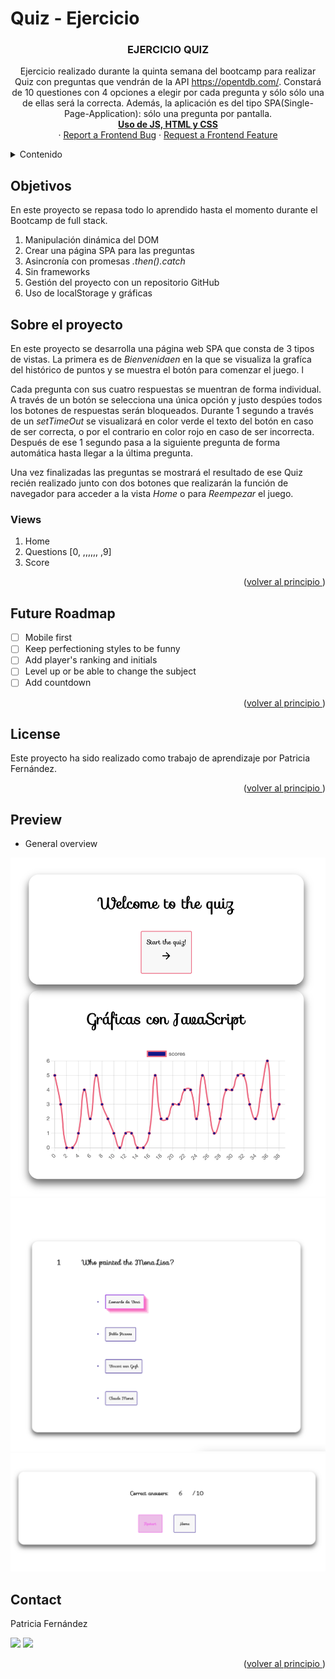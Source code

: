 # Quiz - Ejercicio

<a name="top"></a>

 <h3 align="center">EJERCICIO QUIZ</h3>

  <p align="center">
    Ejercicio realizado durante la quinta semana del bootcamp para realizar Quiz con preguntas que vendrán de la API <a href="https://opentdb.com/">https://opentdb.com/</a>. Constará de 10 questiones con 4 opciones a elegir por cada pregunta y sólo sólo una de ellas será la correcta. Además, la aplicación es del tipo SPA(Single-Page-Application): sólo una pregunta por pantalla.
    <br />
    <a href="https://github.com/pafz/quiz"><strong>Uso de JS, HTML y CSS</strong></a>
    <br />
    ·
    <a href="https://github.com/pafz/quiz/issues">Report a Frontend Bug</a>
    ·
    <a href="https://github.com/pafz/bootstrap_Juanda_PatriciaF">Request a Frontend Feature</a>
    </p>
</div>

<!-- TABLE OF CONTENTS -->
<details>
  <summary>Contenido</summary>
  <ol>
        <li><a href="https://docs.google.com/document/d/1JOtZ2-aaR_vsBeNCB2od60ObAPs-VTnLGn-0_GCCVCI/edit" target="_blank">Objetivos</a></li>
    <li>
      <a href="#about-the-project">About The Project</a>
      <ul>
        <li><a href="#endpoints">Views</a></li>
         <li><a href="#built-with">Built With</a></li>
      </ul>   
    </li>
    <li><a href="https://docs.google.com/document/d/1qU3UZgZ3E9738ztX-6jTLlzx-SKPq7x5m2Ao5Uh8-xQ/edit" target="_blank">Cuestiones Bootstrap</a></li>
    <li><a href="#contributing">Contributing</a></li>
    <li><a href="#license">License</a></li>
    <li><a href="#acknowledgments">Acknowledgments</a></li>
    <li><a href="#contact">Contact</a></li>
  </ol>
</details>

<!-- ABOUT THE OBJECTIVES -->

## Objetivos

En este proyecto se repasa todo lo aprendido hasta el momento durante el Bootcamp de full stack.
<objectives>

  <ol>
    <li>Manipulación dinámica del DOM</li>
    <li>Crear una página SPA para las preguntas</li>
    <li>Asincronía con promesas <i>.then().catch</i></li>
    <li>Sin frameworks</li>
    <li>Gestión del proyecto con un repositorio GitHub</li>
    <li>Uso de localStorage y gráficas</li>
</ol>
</objectives>

<!-- ABOUT THE PROJECT -->

## Sobre el proyecto

En este proyecto se desarrolla una página web SPA que consta de 3 tipos de vistas. La primera es de <i>Bienvenidaen</i> en la que se visualiza la grafíca del histórico de puntos y se muestra el botón para comenzar el juego. l

Cada pregunta con sus cuatro respuestas se muentran de forma individual. A través de un botón se selecciona una única opción y justo despúes todos los botones de respuestas serán bloqueados. Durante 1 segundo a través de un <i>setTimeOut</i> se visualizará en color verde el texto del botón en caso de ser correcta, o por el contrario en color rojo en caso de ser incorrecta. Después de ese 1 segundo pasa a la siguiente pregunta de forma automática hasta llegar a la última pregunta.

Una vez finalizadas las preguntas se mostrará el resultado de ese Quiz recién realizado junto con dos botones que realizarán la función de navegador para acceder a la vista <i>Home</i> o para <i>Reempezar</i> el juego.

### Views

<views>
  <ol>
    <li>Home</a></li>
    <li>Questions [0, ,,,,,, ,9]</a></li>
    <li>Score</a></li>
  </ol>
</views>

<p align="right">(<a href="README.md#top">volver al principio </a>)</p>

<!-- FUTURE -->

## Future Roadmap

- [ ] Mobile first
- [ ] Keep perfectioning styles to be funny
- [ ] Add player's ranking and initials
- [ ] Level up or be able to change the subject
- [ ] Add countdown

<p align="right">(<a href="README.md#top">volver al principio </a>)</p>

<!-- LICENSE -->

## License

Este proyecto ha sido realizado como trabajo de aprendizaje por Patricia Fernández.

<p align="right">(<a href="README.md#top">volver al principio </a>)</p>

<!-- PREVIEW -->

## Preview

- General overview

![foto](./imgs/quiz-welcome.png)
![foto](./imgs/quiz-question.png)
![foto](./imgs/quiz-result.png)

<!-- CONTACT -->

## Contact

</p>
  <p align="justify">
Patricia Fernández

<a href = "mailto:paferza@gmail.com"><img src="https://img.shields.io/badge/-Gmail-%23333?style=for-the-badge&logo=gmail&logoColor=white" target="_blank"></a>
<a href="https://www.linkedin.com/in/patricia-fernandez-zamanillo/" target="_blank"><img src="https://img.shields.io/badge/-LinkedIn-%230077B5?style=for-the-badge&logo=linkedin&logoColor=white" target="_blank"></a>

</p>
<p align="right">(<a href="README.md#top">volver al principio </a>)</p>

